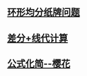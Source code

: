 ## [环形均分纸牌问题](https://www.acwing.com/solution/content/52804/)


## [差分+线代计算](https://www.acwing.com/problem/content/244/)

## [公式化简--樱花](https://www.acwing.com/problem/content/1296/)